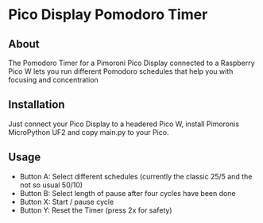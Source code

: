 # Pico Display Pomodoro Timer

## About

The Pomodoro Timer for a Pimoroni Pico Display connected to a Raspberry Pico W lets you run
different Pomodoro schedules that help you with focusing and concentration

## Installation

Just connect your Pico Display to a headered Pico W, install Pimoronis MicroPython UF2 and copy main.py to your Pico.

## Usage

* Button A: Select different schedules (currently the classic 25/5 and the not so usual 50/10)
* Button B: Select length of pause after four cycles have been done
* Button X: Start / pause cycle
* Button Y: Reset the Timer (press 2x for safety)
